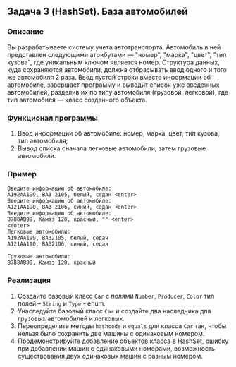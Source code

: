 ## Задача 3 (HashSet). База автомобилей

### Описание
Вы разрабатываете систему учета автотранспорта. Автомобиль в ней представлен следующими атрибутами — "номер", "марка", "цвет", "тип кузова", где уникальным ключом является номер.
Структура данных, куда сохраняются автомобили, должна отбрасывать ввод одного и того же автомобиля 2 раза. Ввод пустой строки вместо информации об автомобиле, завершает программу и выводит список уже введенных автомобилей,
разделив их по типу автомобиля (грузовой, легковой), где тип автомобиля — класс созданного объекта.

### Функционал программы
1. Ввод информации об автомобиле: номер, марка, цвет, тип кузова, тип автомобиля;
2. Вывод списка сначала легковые автомобили, затем грузовые автомобили.

### Пример
```
Введите информацию об автомобиле:
А192АА199, ВАЗ 2105, белый, седан <enter>
Введите информацию об автомобиле:
А121АА190, ВАЗ 2106, синий, седан <enter>
Введите информацию об автомобиле:
B788AB99, Камаз 120, красный, "" <enter>
<enter>
Легковые автомобили:
А192АА199, ВАЗ2105, белый, седан
А121АА190, ВАЗ2106, синий, седан

Грузовые автомобили:
B788AB99, Камаз 120, красный
```

### Реализация
1. Создайте базовый класс `Car` с полями `Number`, `Producer`, `Color` тип полей – `String` и `Type` - enum.
2. Унаследуйте базовый класс `Car` и создайте два наследника для грузовых автомобилей и легковых.
2. Переопределите методы `hashcode` и `equals` для класса `Car` так, чтобы нельзя было сохранить две машины с одинаковым номером.
3. Продемонстрируйте добавление объектов класса в HashSet, ошибку при добавлении машин с одинаковыми номерами, возможность существования двух одинаковых машин с разным номером.
